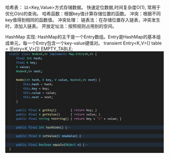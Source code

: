 哈希表：
    以<Key,Value>方式存储数据。 快速定位数据,时间复杂度O(1), 常用于优化O(n)的查询。
    哈希函数：根据key值计算存储位置的函数。
    冲突：根据不同key值得到相同的函数值。
    冲突处理：
        链表法：在存储位置存入链表，冲突发生时，添加入链表。
        开放定址法：按照规则占用别的空间。

HashMap 实现:
    HashMap的主干是一个Entry数组。Entry是HashMap的基本组成单元，每一个Entry包含一个key-value键值对。
    transient Entry<K,V>[] table = (Entry<K,V>[]) EMPTY_TABLE;
    ![Alt text](https://github.com/longshenzhu/-algorithm015/blob/master/Week_02/Images/Node.jpg)